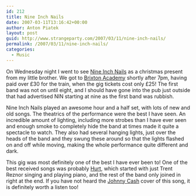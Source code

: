 ```yaml
---
id: 212
title: Nine Inch Nails
date: 2007-03-11T13:16:42+00:00
author: Anton Piatek
layout: post
guid: http://www.strangeparty.com/2007/03/11/nine-inch-nails/
permalink: /2007/03/11/nine-inch-nails/
categories:
  - Music
---
```

On Wednesday night I went to see [Nine Inch Nails](http://en.wikipedia.org/wiki/Nine_Inch_Nails) as a christmas present from my little brother. We got to [Brixton Academy](http://en.wikipedia.org/wiki/Brixton_Academy) shortly after 7pm, having paid over £30 for the train, when the gig tickets cost only £25! The first band was not on until eight, and I should have gone into the pub just outside that had advertised NIN starting at nine as the first band was rubbish.

Nine Inch Nails played an awesome hour and a half set, with lots of new and old songs. The theatrics of the performance were the best I have seen. An incredible amount of lighting, including more strobes than I have ever seen and enough smoke to completely hide the band at times made it quite a spectacle to watch. They also had several hanging lights, just over the heads of the band and they swung these around so that the lights flashed on and off while moving, making the whole performance quite different and dark.

This gig was most definitely one of the best I have ever been to! One of the best received songs was probably [Hurt](http://en.wikipedia.org/wiki/Hurt_%28song%29), which started with just Trent Reznor singing and playing piano, and the rest of the band only joined in right at the end. If you have not heard the [Johnny Cash](http://www.youtube.com/watch?v=SmVAWKfJ4Go) cover of this song, it is definitely worth a listen too!